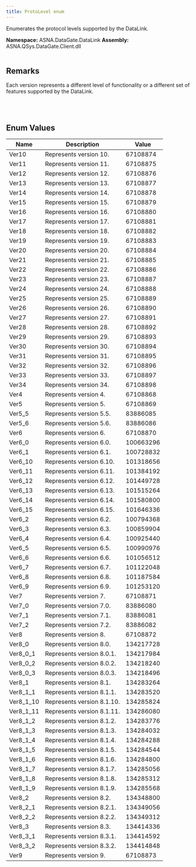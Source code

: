 ```yaml
---
title: ProtoLevel enum
---
```


Enumerates the protocol levels supported by the DataLink.

**Namespace:** ASNA.DataGate.DataLink
**Assembly:** ASNA.QSys.DataGate.Client.dll
<br>
<br>

## Remarks
Each version represents a different level of functionality or a different set of features supported by the DataLink.

<br>
<br>

## Enum Values

| Name | Description | Value
| --- | --- | --- 
| Ver10 | Represents version 10. | 67108874 |
| Ver11 | Represents version 11. | 67108875 |
| Ver12 | Represents version 12. | 67108876 |
| Ver13 | Represents version 13. | 67108877 |
| Ver14 | Represents version 14. | 67108878 |
| Ver15 | Represents version 15. | 67108879 |
| Ver16 | Represents version 16. | 67108880 |
| Ver17 | Represents version 17. | 67108881 |
| Ver18 | Represents version 18. | 67108882 |
| Ver19 | Represents version 19. | 67108883 |
| Ver20 | Represents version 20. | 67108884 |
| Ver21 | Represents version 21. | 67108885 |
| Ver22 | Represents version 22. | 67108886 |
| Ver23 | Represents version 23. | 67108887 |
| Ver24 | Represents version 24. | 67108888 |
| Ver25 | Represents version 25. | 67108889 |
| Ver26 | Represents version 26. | 67108890 |
| Ver27 | Represents version 27. | 67108891 |
| Ver28 | Represents version 28. | 67108892 |
| Ver29 | Represents version 29. | 67108893 |
| Ver30 | Represents version 30. | 67108894 |
| Ver31 | Represents version 31. | 67108895 |
| Ver32 | Represents version 32. | 67108896 |
| Ver33 | Represents version 33. | 67108897 |
| Ver34 | Represents version 34. | 67108898 |
| Ver4 | Represents version 4. | 67108868 |
| Ver5 | Represents version 5. | 67108869 |
| Ver5_5 | Represents version 5.5. | 83886085 |
| Ver5_6 | Represents version 5.6. | 83886086 |
| Ver6 | Represents version 6. | 67108870 |
| Ver6_0 | Represents version 6.0. | 100663296 |
| Ver6_1 | Represents version 6.1. | 100728832 |
| Ver6_10 | Represents version 6.10. | 101318656 |
| Ver6_11 | Represents version 6.11. | 101384192 |
| Ver6_12 | Represents version 6.12. | 101449728 |
| Ver6_13 | Represents version 6.13. | 101515264 |
| Ver6_14 | Represents version 6.14. | 101580800 |
| Ver6_15 | Represents version 6.15. | 101646336 |
| Ver6_2 | Represents version 6.2. | 100794368 |
| Ver6_3 | Represents version 6.3. | 100859904 |
| Ver6_4 | Represents version 6.4. | 100925440 |
| Ver6_5 | Represents version 6.5. | 100990976 |
| Ver6_6 | Represents version 6.6. | 101056512 |
| Ver6_7 | Represents version 6.7. | 101122048 |
| Ver6_8 | Represents version 6.8. | 101187584 |
| Ver6_9 | Represents version 6.9. | 101253120 |
| Ver7 | Represents version 7. | 67108871 |
| Ver7_0 | Represents version 7.0. | 83886080 |
| Ver7_1 | Represents version 7.1. | 83886081 |
| Ver7_2 | Represents version 7.2. | 83886082 |
| Ver8 | Represents version 8. | 67108872 |
| Ver8_0 | Represents version 8.0. | 134217728 |
| Ver8_0_1 | Represents version 8.0.1. | 134217984 |
| Ver8_0_2 | Represents version 8.0.2. | 134218240 |
| Ver8_0_3 | Represents version 8.0.3. | 134218496 |
| Ver8_1 | Represents version 8.1. | 134283264 |
| Ver8_1_1 | Represents version 8.1.1. | 134283520 |
| Ver8_1_10 | Represents version 8.1.10. | 134285824 |
| Ver8_1_11 | Represents version 8.1.11. | 134286080 |
| Ver8_1_2 | Represents version 8.1.2. | 134283776 |
| Ver8_1_3 | Represents version 8.1.3. | 134284032 |
| Ver8_1_4 | Represents version 8.1.4. | 134284288 |
| Ver8_1_5 | Represents version 8.1.5. | 134284544 |
| Ver8_1_6 | Represents version 8.1.6. | 134284800 |
| Ver8_1_7 | Represents version 8.1.7. | 134285056 |
| Ver8_1_8 | Represents version 8.1.8. | 134285312 |
| Ver8_1_9 | Represents version 8.1.9. | 134285568 |
| Ver8_2 | Represents version 8.2. | 134348800 |
| Ver8_2_1 | Represents version 8.2.1. | 134349056 |
| Ver8_2_2 | Represents version 8.2.2. | 134349312 |
| Ver8_3 | Represents version 8.3. | 134414336 |
| Ver8_3_1 | Represents version 8.3.1. | 134414592 |
| Ver8_3_2 | Represents version 8.3.2. | 134414848 |
| Ver9 | Represents version 9. | 67108873 |

